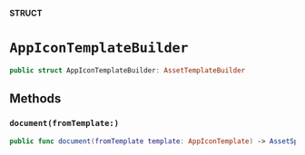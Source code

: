 **STRUCT**

# `AppIconTemplateBuilder`

```swift
public struct AppIconTemplateBuilder: AssetTemplateBuilder
```

## Methods
### `document(fromTemplate:)`

```swift
public func document(fromTemplate template: AppIconTemplate) -> AssetSpecificationDocumentProtocol
```
